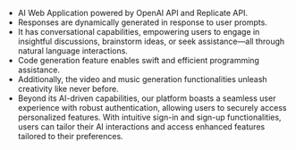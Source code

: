 - AI Web Application powered by OpenAI API and Replicate API.
- Responses are dynamically generated in response to user prompts.
- It has conversational capabilities, empowering users to engage in insightful discussions, brainstorm ideas, or seek assistance—all through natural language interactions.
- Code generation feature enables swift and efficient programming assistance.
- Additionally, the video and music generation functionalities unleash creativity like never before.
- Beyond its AI-driven capabilities, our platform boasts a seamless user experience with robust authentication, allowing users to securely access personalized features. With intuitive sign-in and sign-up functionalities, users can tailor their AI interactions and access enhanced features tailored to their preferences.
